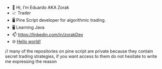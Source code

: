- 👋 Hi, I’m Eduardo AKA Zorak
- 📈 Trader
- 🖥️ Pine Script developer for algorithmic trading.
- 🖥️ Learning Java
- 📫 https://linkedin.com/in/zorakDev
- 🌐 <a href="https://zorakDev.github.io/">Hello world!</a>


// many of the repositories on pine script are private because they contain secret trading strategies, if you want access to them do not hesitate to write me expressing the reason

<!---
zorakDev/zorakDev is a ✨ special ✨ repository because its `README.md` (this file) appears on your GitHub profile.
You can click the Preview link to take a look at your changes.
--->
